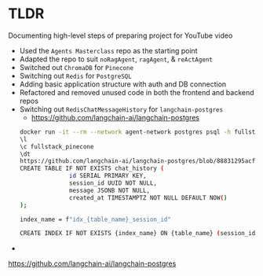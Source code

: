 # TLDR

Documenting high-level steps of preparing project for YouTube video

- Used the `Agents Masterclass` repo as the starting point
- Adapted the repo to suit `noRagAgent`, `ragAgent`, & `reActAgent`
- Switched out `ChromaDB` for `Pinecone`
- Switching out `Redis` for `PostgreSQL`
- Adding basic application structure with auth and DB connection
- Refactored and removed unused code in both the frontend and backend repos
- Switching out `RedisChatMessageHistory` for `langchain-postgres`
  - https://github.com/langchain-ai/langchain-postgres
  ```.sh + psql + pseudocode
  docker run -it --rm --network agent-network postgres psql -h fullstack-pinecone -U postgres
  \l
  \c fullstack_pinecone
  \dt
  https://github.com/langchain-ai/langchain-postgres/blob/88831295acfb7bae3184c124ba82aaf2000dd3a9/langchain_postgres/chat_message_histories.py#L21
  CREATE TABLE IF NOT EXISTS chat_history (
                id SERIAL PRIMARY KEY,
                session_id UUID NOT NULL,
                message JSONB NOT NULL,
                created_at TIMESTAMPTZ NOT NULL DEFAULT NOW()
  );

  index_name = f"idx_{table_name}_session_id"

  CREATE INDEX IF NOT EXISTS {index_name} ON {table_name} (session_id); √
  ```
- 
https://github.com/langchain-ai/langchain-postgres